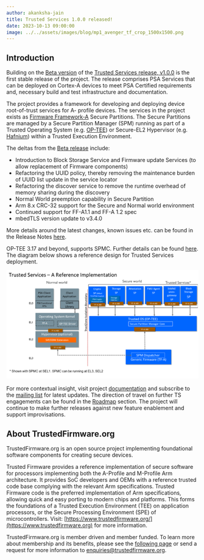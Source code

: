 ```yaml
---
author: akanksha-jain
title: Trusted Services 1.0.0 released!
date: 2023-10-13 09:00:00
image: ../../assets/images/blog/mp1_avenger_tf_crop_1500x1500.png
---
```


## Introduction

Building on the [Beta version](/blog/Trusted-Services-v1-0-0-beta/) of the [Trusted Services release, v1.0.0](https://git.trustedfirmware.org/TS/trusted-services.git/tag/?h=v1.0.0) is the first stable release of the
project. The release comprises PSA Services that can be deployed on Cortex-A devices to meet PSA
Certified requirements and, necessary build and test infrastructure and documentation.

The project provides a framework for developing and deploying device root-of-trust services for A-
profile devices. The services in the project exists as [Firmware Framework-A](https://developer.arm.com/documentation/den0077/latest) Secure Partitions. The
Secure Partitions are managed by a Secure Partition Manager (SPM) running as part of a Trusted
Operating System (e.g. [OP-TEE](/projects/op-tee/)) or Secure-EL2 Hypervisor (e.g. [Hafnium](/projects/hafnium/)) within a Trusted Execution
Environment.

The deltas from the [Beta release](https://git.trustedfirmware.org/TS/trusted-services.git/tag/?h=v1.0.0-beta) include:

- Introduction to Block Storage Service and Firmware update Services (to allow replacement of
  Firmware components)
- Refactoring the UUID policy, thereby removing the maintenance burden of UUID list update in
  the service locator
- Refactoring the discover service to remove the runtime overhead of memory sharing during the
  discovery
- Normal World preemption capability in Secure Partition
- Arm 8.x CRC-32 support for the Secure and Normal world environment
- Continued support for FF-A1.1 and FF-A 1.2 spec
- mbedTLS version update to v3.4.0

More details around the latest changes, known issues etc. can be found in the Release Notes [here](https://trusted-services.readthedocs.io/en/v1.0.0/project/change-log.html).

OP-TEE 3.17 and beyond, supports SPMC. Further details can be found [here](https://developer.trustedfirmware.org/w/trusted-services/op-tee-spmc/). The diagram below shows a reference design for Trusted Services deployment.

![Reference Implementation](../../assets/images/blog/ts-reference-implementation.png)

For more contextual insight, visit project [documentation](https://trusted-services.readthedocs.io/en/latest/) and subscribe to the [mailing list](https://lists.trustedfirmware.org/mailman3/lists/trusted-services.lists.trustedfirmware.org/) for latest
updates. The direction of travel on further TS engagements can be found in the [Roadmap](https://developer.trustedfirmware.org/w/trusted-services/roadmap/) section.
The project will continue to make further releases against new feature enablement and support improvisations.

## About TrustedFirmware.org

TrustedFirmware.org is an open source project implementing foundational software components for creating secure devices.

Trusted Firmware provides a reference implementation of secure software for processors implementing both the A-Profile and M-Profile Arm architecture. It provides SoC developers and OEMs with a reference trusted code base complying with the relevant Arm specifications. Trusted Firmware code is the preferred implementation of Arm specifications, allowing quick and easy porting to modern chips and platforms. This forms the foundations of a Trusted Execution Environment (TEE) on application processors, or the Secure Processing Environment (SPE) of microcontrollers. Visit: [https://www.trustedfirmware.org/](https://www.trustedfirmware.org) for more information.

TrustedFirmware.org is member driven and member funded. To learn more about membership and its benefits, please see the [following page](/about) or send a request for more information to [enquiries@trustedfirmware.org](mailto:enquiries@trustedfirmware.org).
